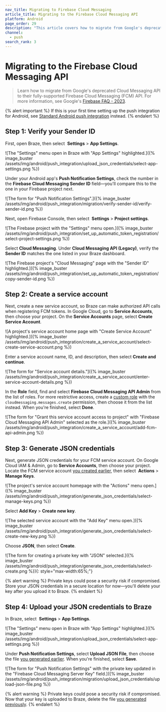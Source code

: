 ```yaml
---
nav_title: Migrating to Firebase Cloud Messaging
article_title: Migrating to the Firebase Cloud Messaging API
platform: Android
page_order: 29
description: "This article covers how to migrate from Google's deprecated Cloud Messaging API to Firebase Cloud Messaging (FCM)."
channel:
  - push
search_rank: 3
---
```


# Migrating to the Firebase Cloud Messaging API

> Learn how to migrate from Google's deprecated Cloud Messaging API to their fully-supported Firebase Cloud Messaging (FCM) API. For more information, see Google's [Firebase FAQ - 2023](https://firebase.google.com/support/faq#fcm-23-deprecation).

{% alert important %}
If this is your first time setting up the push integration for Android, see [Standard Android push integration]({{site.baseurl}}/developer_guide/platform_integration_guides/android/push_notifications/android/integration/standard_integration) instead.
{% endalert %}

## Step 1: Verify your Sender ID

First, open Braze, then select <i class="fa-solid fa-gear"></i>&nbsp;**Settings** > **App Settings**.

![The "Settings" menu open in Braze with "App Settings" highlighted.]({% image_buster /assets/img/android/push_integration/upload_json_credentials/select-app-settings.png %})

Under your Android app's **Push Notification Settings**, check the number in the **Firebase Cloud Messaging Sender ID** field&#8212;you'll compare this to the one in your Firebase project next.

![The form for "Push Notification Settings".]({% image_buster /assets/img/android/push_integration/migration/verify-sender-id/verify-sender-id.png %})

Next, open Firebase Console, then select <i class="fa-solid fa-gear"></i>&nbsp;**Settings** > **Project settings**.

![The Firebase project with the "Settings" menu open.]({% image_buster /assets/img/android/push_integration/set_up_automatic_token_registration/select-project-settings.png %})

Select **Cloud Messaging**. Under **Cloud Messaging API (Legacy)**, verify the **Sender ID** matches the one listed in your Braze dashboard.

![The Firebase project's "Cloud Messaging" page with the "Sender ID" highlighted.]({% image_buster /assets/img/android/push_integration/set_up_automatic_token_registration/copy-sender-id.png %})

## Step 2: Create a service account

Next, create a new service account, so Braze can make authorized API calls when registering FCM tokens. In Google Cloud, go to **Service Accounts**, then choose your project. On the **Service Accounts** page, select **Create Service Account**.

![A project's service account home page with "Create Service Account" highlighted.]({% image_buster /assets/img/android/push_integration/create_a_service_account/select-create-service-account.png %})

Enter a service account name, ID, and description, then select **Create and continue**.

![The form for "Service account details."]({% image_buster /assets/img/android/push_integration/create_a_service_account/enter-service-account-details.png %})

In the **Role** field, find and select **Firebase Cloud Messaging API Admin** from the list of roles. For more restrictive access, create a [custom role](https://cloud.google.com/iam/docs/creating-custom-roles) with the `cloudmessaging.messages.create` permission, then choose it from the list instead. When you're finished, select **Done**.

![The form for "Grant this service account access to project" with "Firebase Cloud Messaging API Admin" selected as the role.]({% image_buster /assets/img/android/push_integration/create_a_service_account/add-fcm-api-admin.png %})

## Step 3: Generate JSON credentials

Next, generate JSON credentials for your FCM service account. On Google Cloud IAM & Admin, go to **Service Accounts**, then choose your project. Locate the FCM service account [you created earlier](#step-2-create-a-service-account), then select <i class="fa-solid fa-ellipsis-vertical"></i>&nbsp;**Actions** > **Manage Keys**.

![The project's service account homepage with the "Actions" menu open.]({% image_buster /assets/img/android/push_integration/generate_json_credentials/select-manage-keys.png %})

Select **Add Key** > **Create new key**.

![The selected service account with the "Add Key" menu open.]({% image_buster /assets/img/android/push_integration/generate_json_credentials/select-create-new-key.png %})

Choose **JSON**, then select **Create**.

![The form for creating a private key with "JSON" selected.]({% image_buster /assets/img/android/push_integration/generate_json_credentials/select-create.png %}){: style="max-width:65%;"}

{% alert warning %}
Private keys could pose a security risk if compromised. Store your JSON credentials in a secure location for now&#8212;you'll delete your key after you upload it to Braze.
{% endalert %}

## Step 4: Upload your JSON credentials to Braze

In Braze, select <i class="fa-solid fa-gear"></i>&nbsp;**Settings** > **App Settings**.

![The "Settings" menu open in Braze with "App Settings" highlighted.]({% image_buster /assets/img/android/push_integration/upload_json_credentials/select-app-settings.png %})

Under **Push Notification Settings**, select **Upload JSON File**, then choose the file [you generated earlier](#step-3-generate-json-credentials). When you're finished, select **Save**.

![The form for "Push Notification Settings" with the private key updated in the "Firebase Cloud Messaging Server Key" field.]({% image_buster /assets/img/android/push_integration/migration/upload_json_credentials/upload-json-file.png %})

{% alert warning %}
Private keys could pose a security risk if compromised. Now that your key is uploaded to Braze, delete the file [you generated previously](#step-4-generate-json-credentials).
{% endalert %}
